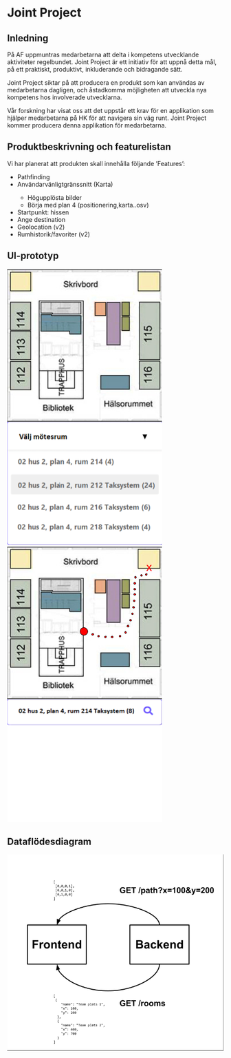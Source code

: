 <h1>Joint Project</h1>
<h2>Inledning</h2>

<p>På AF uppmuntras medarbetarna att delta i kompetens utvecklande aktiviteter regelbundet. Joint Project är ett initiativ för att uppnå detta mål, på ett praktiskt, produktivt, inkluderande och bidragande sätt.</p>

<p>Joint Project siktar på att producera en produkt som kan användas av medarbetarna dagligen, och åstadkomma möjligheten att utveckla nya kompetens hos involverade utvecklarna.</p>

<p>Vår forskning har visat oss att det uppstår ett krav för en applikation som hjälper medarbetarna på HK för att navigera sin väg runt. Joint Project kommer producera denna applikation för medarbetarna. </p>

<h2>Produktbeskrivning och featurelistan</h2>

<p>Vi har planerat att produkten skall innehålla följande ’Features’: </p>
<ul>
    <li>Pathfinding</li>
    <li>Användarvänligtgränssnitt  (Karta)</li>
        <ul>
      <li>Högupplösta bilder</li>
      <li>Börja med plan 4 (positionering,karta..osv)</li>
    </ul>
    <li>Startpunkt: hissen</li>
    <li>Ange destination </li>
    <li>Geolocation (v2)</li>
    <li>Rumhistorik/favoriter (v2)</li>
</ul>

<h2>UI-prototyp</h2>

![](./images/dropdown-selection.png)
![](./images/selected-room.png)

<h2>Dataflödesdiagram</h2>

![](./images/dataflow-diagram.png)